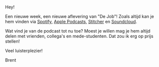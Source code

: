 Hey! 

Een nieuwe week, een nieuwe aflevering van "De Job"! Zoals altijd kan je hem vinden via [Spotify](https://open.spotify.com/show/6rsHpBPovlF3R4KCUD14MU), [Apple Podcasts](https://podcasts.apple.com/us/podcast/de-job/id1596891759), [Stitcher](https://www.stitcher.com/show/de-job) en [Soundcloud](https://soundcloud.com/brent-roose-826312539/sets/de-job).

Wat vind je van de podcast tot nu toe? Moest je willen mag je hem altijd delen met vrienden, collega's en mede-studenten. Dat zou ik erg op prijs stellen!

Veel luisterplezier!

Brent
